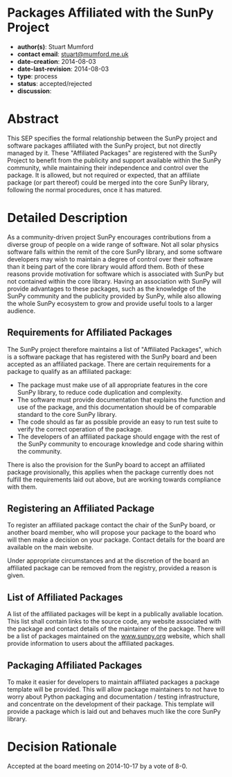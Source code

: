 # Packages Affiliated with the SunPy Project
* **author(s)**: Stuart Mumford
* **contact email**: stuart@mumford.me.uk
* **date-creation**: 2014-08-03
* **date-last-revision**: 2014-08-03
* **type**: process
* **status**: accepted/rejected
* **discussion**:

# Abstract
This SEP specifies the formal relationship between the SunPy project and
software packages affiliated with the SunPy project, but not directly managed
by it. These "Affiliated Packages" are registered with the SunPy
Project to benefit from the publicity and support available within the SunPy
community, while maintaining their independence and control over the package.
It is allowed, but not required or expected, that an affiliate package 
(or part thereof) could be merged into the core SunPy library, following the 
normal procedures, once it has matured.


# Detailed Description
As a community-driven project SunPy encourages contributions from a diverse
group of people on a wide range of software. Not all solar physics software
falls within the remit of the core SunPy library, and some software developers
may wish to maintain a degree of control over their software than it being part
of the core library would afford them.
Both of these reasons provide motivation for software which is associated with
SunPy but not contained within the core library. Having an association with
SunPy will provide advantages to these packages, such as the knowledge of the
SunPy community and the publicity provided by SunPy, while also allowing the
whole SunPy ecosystem to grow and provide useful tools to a larger audience.

## Requirements for Affiliated Packages

The SunPy project therefore maintains a list of "Affiliated Packages",
which is a software package that has registered with the SunPy board and been
accepted as an affiliated package. There are certain requirements for a package
to qualify as an affiliated package:

* The package must make use of all appropriate features in the core SunPy
library, to reduce code duplication and complexity.
* The software must provide documentation that explains the function and use of
the package, and this documentation should be of comparable standard to the
core SunPy library.
* The code should as far as possible provide an easy to run test suite to
verify the correct operation of the package.
* The developers of an affiliated package should engage with the rest of the
SunPy community to encourage knowledge and code sharing within the community.

There is also the provision for the SunPy board to accept an affiliated package
provisionally, this applies when the package currently does not fulfill the
requirements laid out above, but are working towards compliance with them.

## Registering an Affiliated Package

To register an affiliated package contact the chair of the SunPy board, or
another board member, who will propose your package to the board who will then
make a decision on your package. Contact details for the board are available on
the main website.

Under appropriate circumstances and at the discretion of the board
an affiliated package can be removed from the registry, provided a
reason is given.

## List of Affiliated Packages

A list of the affiliated packages will be kept in a publically avaliable location.
This list shall contain links to the source code, any website 
associated with the package and contact details of the maintainer of the package.
There will be a list of packages maintained on the www.sunpy.org website,
which shall provide information to users about the affiliated packages.

## Packaging Affiliated Packages

To make it easier for developers to maintain affiliated packages a package
template will be provided. This will allow package maintainers to not have to
worry about Python packaging and documentation / testing infrastructure, and
concentrate on the development of their package.
This template will provide a package which is laid out and behaves much like
the core SunPy library.


# Decision Rationale
Accepted at the board meeting on 2014-10-17 by a vote of 8-0.
